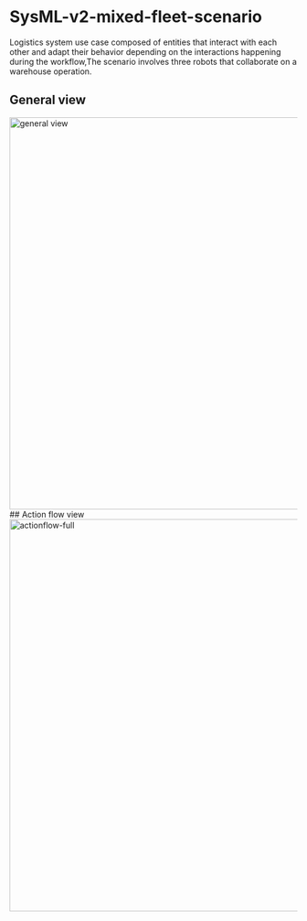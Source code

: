 # SysML-v2-mixed-fleet-scenario
Logistics system use case composed of entities that interact with each other and adapt their behavior depending on the interactions happening during the workflow,The scenario involves three robots that collaborate on a warehouse operation.
## General view
<img width="686" alt="general view" src="https://github.com/user-attachments/assets/e50f9332-56b3-4d42-aa35-40c36739e420" />
## Action flow view 
<img width="686" alt="actionflow-full" src="https://github.com/user-attachments/assets/b8636843-27bd-4ec3-ab3e-8091c78a4a15" />


